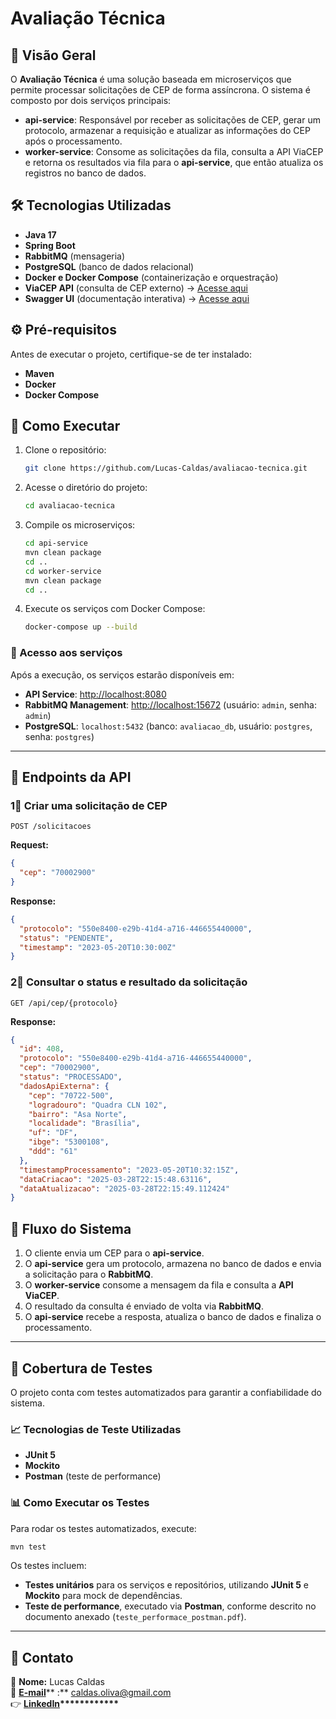 # Avaliação Técnica

## 📌 Visão Geral

O **Avaliação Técnica** é uma solução baseada em microserviços que permite processar solicitações de CEP de forma assíncrona. O sistema é composto por dois serviços principais:

- **api-service**: Responsável por receber as solicitações de CEP, gerar um protocolo, armazenar a requisição e atualizar as informações do CEP após o processamento.
- **worker-service**: Consome as solicitações da fila, consulta a API ViaCEP e retorna os resultados via fila para o **api-service**, que então atualiza os registros no banco de dados.

## 🛠️ Tecnologias Utilizadas

- **Java 17**
- **Spring Boot**
- **RabbitMQ** (mensageria)
- **PostgreSQL** (banco de dados relacional)
- **Docker e Docker Compose** (containerização e orquestração)
- **ViaCEP API** (consulta de CEP externo) → [Acesse aqui](https://viacep.com.br/#:~\:text=Pesquisa%20de%20CEP,ser%C3%A1%20a%20precis%C3%A3o%20do%20resultado.\&text=Os%20exemplos%20acima%20demonstram%20diferentes,um%20400%20\(Bad%20Request\).)
- **Swagger UI** (documentação interativa) → [Acesse aqui](http://localhost:8080/swagger-ui/index.html)

## ⚙️ Pré-requisitos

Antes de executar o projeto, certifique-se de ter instalado:

- **Maven**
- **Docker**
- **Docker Compose**

## 🚀 Como Executar

1. Clone o repositório:

   ```bash
   git clone https://github.com/Lucas-Caldas/avaliacao-tecnica.git
   ```

2. Acesse o diretório do projeto:

   ```bash
   cd avaliacao-tecnica
   ```

3. Compile os microserviços:

   ```bash
   cd api-service
   mvn clean package
   cd ..
   cd worker-service
   mvn clean package
   cd ..
   ```

4. Execute os serviços com Docker Compose:

   ```bash
   docker-compose up --build
   ```

### 🔗 Acesso aos serviços

Após a execução, os serviços estarão disponíveis em:

- **API Service**: [http://localhost:8080](http://localhost:8080)
- **RabbitMQ Management**: [http://localhost:15672](http://localhost:15672) (usuário: `admin`, senha: `admin`)
- **PostgreSQL**: `localhost:5432` (banco: `avaliacao_db`, usuário: `postgres`, senha: `postgres`)

---

## 💽 Endpoints da API

### **1⃣ Criar uma solicitação de CEP**

`POST /solicitacoes`

**Request:**

```json
{
  "cep": "70002900"
}
```

**Response:**

```json
{
  "protocolo": "550e8400-e29b-41d4-a716-446655440000",
  "status": "PENDENTE",
  "timestamp": "2023-05-20T10:30:00Z"
}
```

### **2⃣ Consultar o status e resultado da solicitação**

`GET /api/cep/{protocolo}`

**Response:**

```json
{
  "id": 408,
  "protocolo": "550e8400-e29b-41d4-a716-446655440000",
  "cep": "70002900",
  "status": "PROCESSADO",
  "dadosApiExterna": {
    "cep": "70722-500",
    "logradouro": "Quadra CLN 102",
    "bairro": "Asa Norte",
    "localidade": "Brasília",
    "uf": "DF",
    "ibge": "5300108",
    "ddd": "61"
  },
  "timestampProcessamento": "2023-05-20T10:32:15Z",
  "dataCriacao": "2025-03-28T22:15:48.63116",
  "dataAtualizacao": "2025-03-28T22:15:49.112424"
}
```

## 🔄 Fluxo do Sistema

1. O cliente envia um CEP para o **api-service**.
2. O **api-service** gera um protocolo, armazena no banco de dados e envia a solicitação para o **RabbitMQ**.
3. O **worker-service** consome a mensagem da fila e consulta a **API ViaCEP**.
4. O resultado da consulta é enviado de volta via **RabbitMQ**.
5. O **api-service** recebe a resposta, atualiza o banco de dados e finaliza o processamento.

---

## 🥾 Cobertura de Testes

O projeto conta com testes automatizados para garantir a confiabilidade do sistema.

### 📈 Tecnologias de Teste Utilizadas

- **JUnit 5**
- **Mockito**
- **Postman** (teste de performance)

### 📊 Como Executar os Testes

Para rodar os testes automatizados, execute:

```bash
mvn test
```

Os testes incluem:

- **Testes unitários** para os serviços e repositórios, utilizando **JUnit 5** e **Mockito** para mock de dependências.
- **Teste de performance**, executado via **Postman**, conforme descrito no documento anexado (`teste_performace_postman.pdf`).

---

## 💁️ Contato

📌 **Nome:** Lucas Caldas\
📧 **[E-mail](mailto\:caldas.oliva@gmail.com)**\*\* :\*\* [caldas.oliva@gmail.com](mailto\:caldas.oliva@gmail.com)\
👉 [**LinkedIn**](https://linkedin.com/in/lucas-caldas-69869094)**\*\*\*\*\*\*\*\*\*\*\*\***

